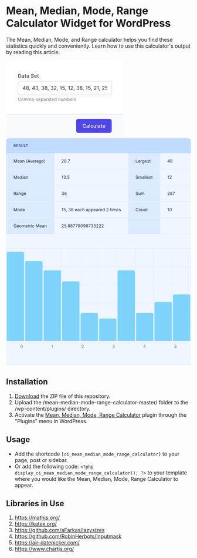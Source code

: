 # Mean, Median, Mode, Range Calculator Widget for WordPress

The Mean, Median, Mode, and Range calculator helps you find these statistics quickly and conveniently. Learn how to use this calculator's output by reading this article.

![Mean, Median, Mode, Range Calculator Input Form](/assets/images/screenshot-1.png "Mean, Median, Mode, Range Calculator Input Form")
![Mean, Median, Mode, Range Calculator Calculation Results](/assets/images/screenshot-2.png "Mean, Median, Mode, Range Calculator Calculation Results")

## Installation

1. [Download](https://github.com/pub-calculator-io/mean-median-mode-range-calculator/archive/refs/heads/master.zip) the ZIP file of this repository.
2. Upload the /mean-median-mode-range-calculator-master/ folder to the /wp-content/plugins/ directory.
3. Activate the [Mean, Median, Mode, Range Calculator](https://www.calculator.io/mean-median-mode-range-calculator/ "Mean, Median, Mode, Range Calculator Homepage") plugin through the "Plugins" menu in WordPress.

## Usage
* Add the shortcode `[ci_mean_median_mode_range_calculator]` to your page, post or sidebar.
* Or add the following code: `<?php display_ci_mean_median_mode_range_calculator(); ?>` to your template where you would like the Mean, Median, Mode, Range Calculator to appear.

## Libraries in Use
1. https://mathjs.org/
2. https://katex.org/
3. https://github.com/aFarkas/lazysizes
4. https://github.com/RobinHerbots/Inputmask
5. https://air-datepicker.com/
6. https://www.chartjs.org/
